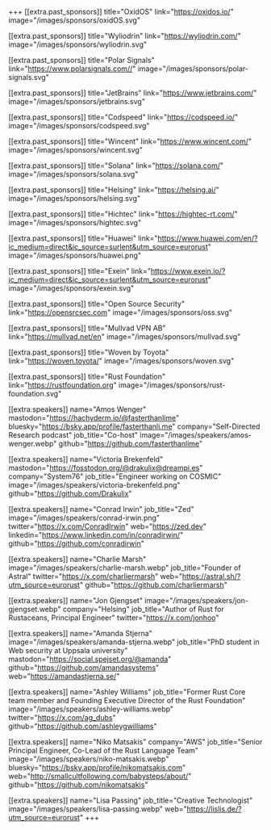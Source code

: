 +++
[[extra.past_sponsors]]
  title="OxidOS"
  link="https://oxidos.io/"
  image="/images/sponsors/oxidOS.svg"

[[extra.past_sponsors]]
  title="Wyliodrin"
  link="https://wyliodrin.com/"
  image="/images/sponsors/wyliodrin.svg"

[[extra.past_sponsors]]
  title="Polar Signals"
  link="https://www.polarsignals.com//"
  image="/images/sponsors/polar-signals.svg"

[[extra.past_sponsors]]
  title="JetBrains"
  link="https://www.jetbrains.com/"
  image="/images/sponsors/jetbrains.svg"

[[extra.past_sponsors]]
  title="Codspeed"
  link="https://codspeed.io/"
  image="/images/sponsors/codspeed.svg"

[[extra.past_sponsors]]
  title="Wincent"
  link="https://www.wincent.com/"
  image="/images/sponsors/wincent.svg"

[[extra.past_sponsors]]
  title="Solana"
  link="https://solana.com/"
  image="/images/sponsors/solana.svg"

[[extra.past_sponsors]]
  title="Helsing"
  link="https://helsing.ai/"
  image="/images/sponsors/helsing.svg"

[[extra.past_sponsors]]
  title="Hichtec"
  link="https://hightec-rt.com/"
  image="/images/sponsors/hightec.svg"

[[extra.past_sponsors]]
  title="Huawei"
  link="https://www.huawei.com/en/?ic_medium=direct&ic_source=surlent&utm_source=eurorust"
  image="/images/sponsors/huawei.png"

[[extra.past_sponsors]]
  title="Exein"
  link="https://www.exein.io/?ic_medium=direct&ic_source=surlent&utm_source=eurorust"
  image="/images/sponsors/exein.svg"

[[extra.past_sponsors]]
  title="Open Source Security"
  link="https://opensrcsec.com"
  image="/images/sponsors/oss.svg"

[[extra.past_sponsors]]
  title="Mullvad VPN AB"
  link="https://mullvad.net/en"
  image="/images/sponsors/mullvad.svg"

[[extra.past_sponsors]]
  title="Woven by Toyota"
  link="https://woven.toyota/"
  image="/images/sponsors/woven.svg"

[[extra.past_sponsors]]
  title="Rust Foundation"
  link="https://rustfoundation.org"
  image="/images/sponsors/rust-foundation.svg"

[[extra.speakers]]
  name="Amos Wenger"
  mastodon="https://hachyderm.io/@fasterthanlime"
  bluesky="https://bsky.app/profile/fasterthanli.me"
  company="Self-Directed Research podcast"
  job_title="Co-host"
  image="/images/speakers/amos-wenger.webp"
  github="https://github.com/fasterthanlime"

[[extra.speakers]]
  name="Victoria Brekenfeld"
  mastodon="https://fosstodon.org/@drakulix@dreampi.es"
  company="System76"
  job_title="Engineer working on COSMIC"
  image="/images/speakers/victoria-brekenfeld.png"
  github="https://github.com/Drakulix"

[[extra.speakers]]
  name="Conrad Irwin"
  job_title="Zed"
  image="/images/speakers/conrad-irwin.png"
  twitter="https://x.com/ConradIrwin"
  web="https://zed.dev"
  linkedin="https://www.linkedin.com/in/conradirwin/"
  github="https://github.com/conradirwin"

[[extra.speakers]]
	name="Charlie Marsh"
	image="/images/speakers/charlie-marsh.webp"
	job_title="Founder of Astral"
	twitter="https://x.com/charliermarsh"
	web="https://astral.sh/?utm_source=eurorust"
  github="https://github.com/charliermarsh"

[[extra.speakers]]
	name="Jon Gjengset"
	image="/images/speakers/jon-gjengset.webp"
  company="Helsing"
	job_title="Author of Rust for Rustaceans, Principal Engineer"
	twitter="https://x.com/jonhoo"

[[extra.speakers]]
    name="Amanda Stjerna"
    image="/images/speakers/amanda-stjerna.webp"
    job_title="PhD student in Web security at Uppsala university"
    mastodon="https://social.spejset.org/@amanda"
    github="https://github.com/amandasystems"
    web="https://amandastjerna.se/"

[[extra.speakers]]
	name="Ashley Williams"
	job_title="Former Rust Core team member and Founding Executive Director of the Rust Foundation"
	image="/images/speakers/ashley-williams.webp"
	twitter="https://x.com/ag_dubs"
  github="https://github.com/ashleygwilliams"

[[extra.speakers]]
	name="Niko Matsakis"
	company="AWS"
	job_title="Senior Principal Engineer, Co-Lead of the Rust Language Team"
	image="/images/speakers/niko-matsakis.webp"
	bluesky="https://bsky.app/profile/nikomatsakis.com"
	web="http://smallcultfollowing.com/babysteps/about/"
  github="https://github.com/nikomatsakis"

[[extra.speakers]]
	name="Lisa Passing"
	job_title="Creative Technologist"
	image="/images/speakers/lisa-passing.webp"
	web="https://lislis.de/?utm_source=eurorust"
+++
